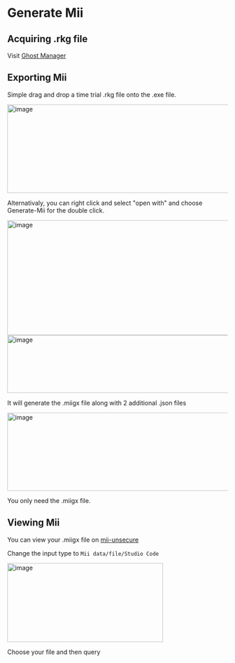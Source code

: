 # Generate Mii

## Acquiring .rkg file
Visit [Ghost Manager](https://www.tt-rec.com/howto/?page=ghostmanager)

## Exporting Mii
Simple drag and drop a time trial .rkg file onto the .exe file.

<img width="623" height="202" alt="image" src="https://github.com/user-attachments/assets/9e6278eb-2b92-4203-969b-fa2f7eb83802" />

Alternativaly, you can right click and select "open with" and choose Generate-Mii for the double click.

<img width="613" height="262" alt="image" src="https://github.com/user-attachments/assets/83e4f63b-4167-40c4-b919-65fc6a2697a7" />

<img width="634" height="132" alt="image" src="https://github.com/user-attachments/assets/6378e676-15d6-4bc2-aa53-2b63a8c083ef" />

It will generate the .miigx file along with 2 additional .json files

<img width="627" height="178" alt="image" src="https://github.com/user-attachments/assets/de0a7056-aef2-4ad6-98b9-cbc1ce750bee" />

You only need the .miigx file.

## Viewing Mii
You can view your .miigx file on [mii-unsecure](https://mii-unsecure.ariankordi.net/)

Change the input type to `Mii data/file/Studio Code`

<img width="356" height="180" alt="image" src="https://github.com/user-attachments/assets/94157857-4264-43b5-99f1-8a0c35667f52" />

Choose your file and then query
